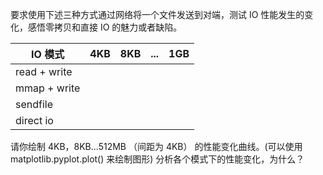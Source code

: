 要求使用下述三种方式通过网络将一个文件发送到对端，测试 IO 性能发生的变化，感悟零拷贝和直接 IO 的魅力或者缺陷。

| IO 模式      | 4KB | 8KB | ... | 1GB |
| ------------ | --- | --- | --- | --- |
| read + write |     |     |     |     |
| mmap + write |     |     |     |     |
| sendfile     |     |     |     |     |
| direct io    |     |     |     |     |
<!-- maybe async io? -->


请你绘制 4KB，8KB...512MB （间距为 4KB） 的性能变化曲线。(可以使用 matplotlib.pyplot.plot() 来绘制图形)
分析各个模式下的性能变化，为什么？